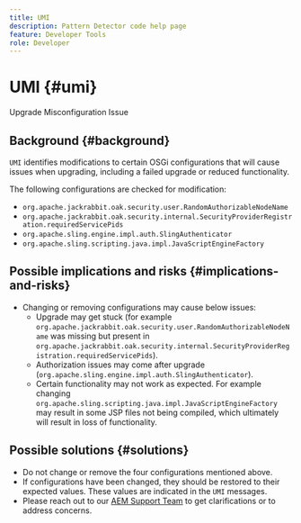 ```yaml
---
title: UMI
description: Pattern Detector code help page
feature: Developer Tools
role: Developer
---
```


# UMI {#umi}

Upgrade Misconfiguration Issue

## Background {#background}

`UMI` identifies modifications to certain OSGi configurations that will cause issues when upgrading, including a failed upgrade or reduced functionality.

The following configurations are checked for modification:
* `org.apache.jackrabbit.oak.security.user.RandomAuthorizableNodeName`
* `org.apache.jackrabbit.oak.security.internal.SecurityProviderRegistration.requiredServicePids`
* `org.apache.sling.engine.impl.auth.SlingAuthenticator`
* `org.apache.sling.scripting.java.impl.JavaScriptEngineFactory`

## Possible implications and risks {#implications-and-risks}

* Changing or removing configurations may cause below issues:
  * Upgrade may get stuck (for example `org.apache.jackrabbit.oak.security.user.RandomAuthorizableNodeName` was missing but present in `org.apache.jackrabbit.oak.security.internal.SecurityProviderRegistration.requiredServicePids`).
  * Authorization issues may come after upgrade (`org.apache.sling.engine.impl.auth.SlingAuthenticator`).
  * Certain functionality may not work as expected. For example changing `org.apache.sling.scripting.java.impl.JavaScriptEngineFactory` may result in some JSP files not being compiled, which ultimately will result in loss of functionality.

## Possible solutions {#solutions}

* Do not change or remove the four configurations mentioned above.
* If configurations have been changed, they should be restored to their expected values. These values are indicated in the `UMI` messages.
* Please reach out to our [AEM Support Team](https://helpx.adobe.com/enterprise/using/support-for-experience-cloud.html) to get clarifications or to address concerns.

